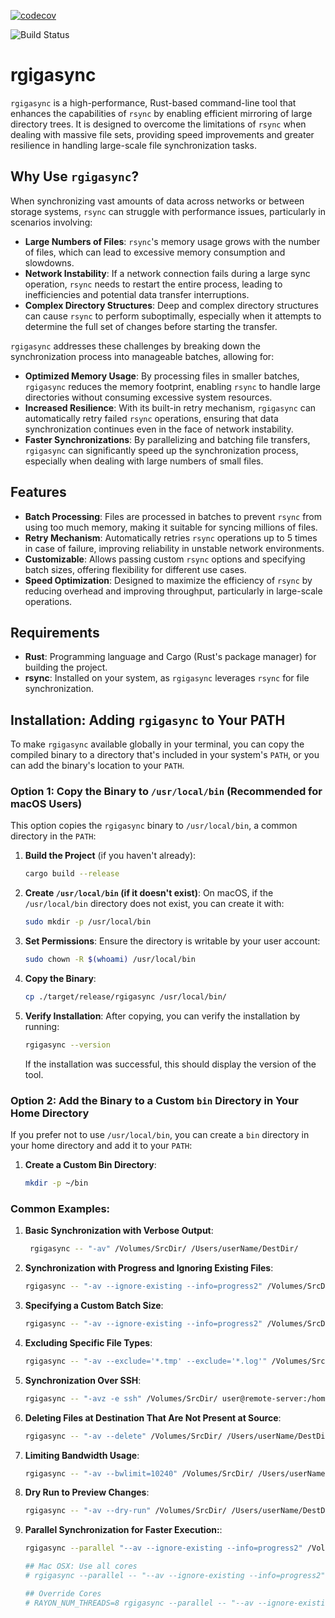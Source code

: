 [![codecov](https://codecov.io/gh/jbelke/rgigasync/branch/main/graph/badge.svg?token=yourtoken)](https://codecov.io/gh/jbelke/rgigasync)

![Build Status](https://github.com/jbelke/rgigasync/actions/workflows/ci.yml/badge.svg)

# rgigasync

`rgigasync` is a high-performance, Rust-based command-line tool that enhances the capabilities of `rsync` by enabling efficient mirroring of large directory trees. It is designed to overcome the limitations of `rsync` when dealing with massive file sets, providing speed improvements and greater resilience in handling large-scale file synchronization tasks.

## Why Use `rgigasync`?

When synchronizing vast amounts of data across networks or between storage systems, `rsync` can struggle with performance issues, particularly in scenarios involving:

- **Large Numbers of Files**: `rsync`'s memory usage grows with the number of files, which can lead to excessive memory consumption and slowdowns.
- **Network Instability**: If a network connection fails during a large sync operation, `rsync` needs to restart the entire process, leading to inefficiencies and potential data transfer interruptions.
- **Complex Directory Structures**: Deep and complex directory structures can cause `rsync` to perform suboptimally, especially when it attempts to determine the full set of changes before starting the transfer.

`rgigasync` addresses these challenges by breaking down the synchronization process into manageable batches, allowing for:

- **Optimized Memory Usage**: By processing files in smaller batches, `rgigasync` reduces the memory footprint, enabling `rsync` to handle large directories without consuming excessive system resources.
- **Increased Resilience**: With its built-in retry mechanism, `rgigasync` can automatically retry failed `rsync` operations, ensuring that data synchronization continues even in the face of network instability.
- **Faster Synchronizations**: By parallelizing and batching file transfers, `rgigasync` can significantly speed up the synchronization process, especially when dealing with large numbers of small files.

## Features

- **Batch Processing**: Files are processed in batches to prevent `rsync` from using too much memory, making it suitable for syncing millions of files.
- **Retry Mechanism**: Automatically retries `rsync` operations up to 5 times in case of failure, improving reliability in unstable network environments.
- **Customizable**: Allows passing custom `rsync` options and specifying batch sizes, offering flexibility for different use cases.
- **Speed Optimization**: Designed to maximize the efficiency of `rsync` by reducing overhead and improving throughput, particularly in large-scale operations.

## Requirements

- **Rust**: Programming language and Cargo (Rust's package manager) for building the project.
- **rsync**: Installed on your system, as `rgigasync` leverages `rsync` for file synchronization.

## Installation: Adding `rgigasync` to Your PATH

To make `rgigasync` available globally in your terminal, you can copy the compiled binary to a directory that's included in your system's `PATH`, or you can add the binary's location to your `PATH`.

### Option 1: Copy the Binary to `/usr/local/bin` (Recommended for macOS Users)

This option copies the `rgigasync` binary to `/usr/local/bin`, a common directory in the `PATH`:

1. **Build the Project** (if you haven't already):
    ```bash
    cargo build --release
    ```

2. **Create `/usr/local/bin` (if it doesn't exist)**:
    On macOS, if the `/usr/local/bin` directory does not exist, you can create it with:
    ```bash
    sudo mkdir -p /usr/local/bin
    ```

3. **Set Permissions**:
    Ensure the directory is writable by your user account:
    ```bash
    sudo chown -R $(whoami) /usr/local/bin
    ```

4. **Copy the Binary**:
    ```bash
    cp ./target/release/rgigasync /usr/local/bin/
    ```

5. **Verify Installation**:
    After copying, you can verify the installation by running:
    ```bash
    rgigasync --version
    ```
    If the installation was successful, this should display the version of the tool.

### Option 2: Add the Binary to a Custom `bin` Directory in Your Home Directory

If you prefer not to use `/usr/local/bin`, you can create a `bin` directory in your home directory and add it to your `PATH`:

1. **Create a Custom Bin Directory**:
   ```bash
   mkdir -p ~/bin
   ```

### Common Examples:

1. **Basic Synchronization with Verbose Output**:
    ```bash
     rgigasync -- "-av" /Volumes/SrcDir/ /Users/userName/DestDir/
    ```

2. **Synchronization with Progress and Ignoring Existing Files**:
    ```bash
    rgigasync -- "-av --ignore-existing --info=progress2" /Volumes/SrcDir/ /Users/userName/DestDir/
    ```

3. **Specifying a Custom Batch Size**:
    ```bash
    rgigasync -- "-av --ignore-existing --info=progress2" /Volumes/SrcDir/ /Users/userName/DestDir/ 512
    ```

4. **Excluding Specific File Types**:
    ```bash
    rgigasync -- "-av --exclude='*.tmp' --exclude='*.log'" /Volumes/SrcDir/ /Users/userName/DestDir/
    ```

5. **Synchronization Over SSH**:
    ```bash
    rgigasync -- "-avz -e ssh" /Volumes/SrcDir/ user@remote-server:/home/user/DestDir/
    ```

6. **Deleting Files at Destination That Are Not Present at Source**:
    ```bash
    rgigasync -- "-av --delete" /Volumes/SrcDir/ /Users/userName/DestDir/
    ```

7. **Limiting Bandwidth Usage**:
    ```bash
    rgigasync -- "-av --bwlimit=10240" /Volumes/SrcDir/ /Users/userName/DestDir/
    ```

8. **Dry Run to Preview Changes**:
    ```bash
    rgigasync -- "-av --dry-run" /Volumes/SrcDir/ /Users/userName/DestDir/
    ```

9. **Parallel Synchronization for Faster Execution:**:
    ```bash
    rgigasync --parallel "--av --ignore-existing --info=progress2" /Volumes/SrcDir/ /Users/userName/DestDir/ 512

    ## Mac OSX: Use all cores
    # rgigasync --parallel -- "--av --ignore-existing --info=progress2" /Volumes/SrcDir/ /Users/userName/DestDir/ 2048
    
    ## Override Cores
    # RAYON_NUM_THREADS=8 rgigasync --parallel -- "--av --ignore-existing --info=progress2" /Volumes/tuf/TBD/ /Users/josh/TBD/ 2048

    ```

